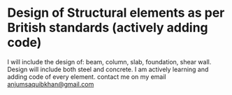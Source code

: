 # Design of Structural elements as per British standards (actively adding code)
I will include the design of: beam, column, slab, foundation, shear wall.
Design will include both steel and concrete.
I am actively learning and adding code of every element.
contact me on my email anjumsaquibkhan@gmail.com
